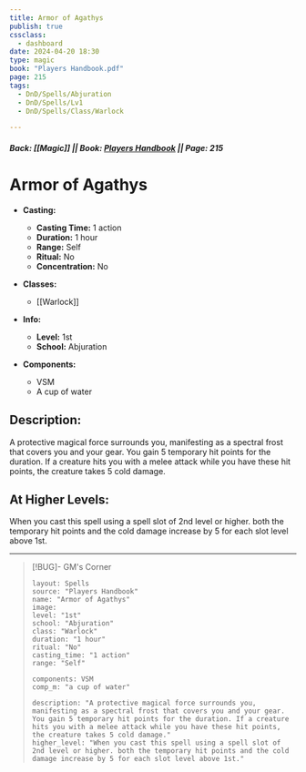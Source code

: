 ```yaml
---
title: Armor of Agathys
publish: true
cssclass:
  - dashboard
date: 2024-04-20 18:30
type: magic
book: "Players Handbook.pdf"
page: 215
tags:
  - DnD/Spells/Abjuration
  - DnD/Spells/Lv1
  - DnD/Spells/Class/Warlock

---
```


##### Back: [[Magic]] || Book: [Players Handbook](https://drive.google.com/drive/folders/1O5bhpYizcIT5xxAoLOuzCRht_PVS7VSG?usp=sharing) || Page: 215

# Armor of Agathys

- **Casting:**
    - **Casting Time:** 1 action
    - **Duration:** 1 hour
    - **Range:** Self
    - **Ritual:** No
    - **Concentration:** No
- **Classes:**
    - [[Warlock]]

- **Info:**
    - **Level:** 1st
    - **School:** Abjuration
- **Components:**
    - VSM
    - A cup of water

## Description:
A protective magical force surrounds you, manifesting as a spectral frost that covers you and your gear. You gain 5 temporary hit points for the duration. If a creature hits you with a melee attack while you have these hit points, the creature takes 5 cold damage.

## At Higher Levels:
When you cast this spell using a spell slot of 2nd level or higher. both the temporary hit points and the cold damage increase by 5 for each slot level above 1st.

---

> [!BUG]- GM's Corner
>
> ```statblock
> layout: Spells
> source: "Players Handbook"
> name: "Armor of Agathys"
> image: 
> level: "1st"
> school: "Abjuration"
> class: "Warlock"
> duration: "1 hour"
> ritual: "No"
> casting_time: "1 action"
> range: "Self"
>
> components: VSM
> comp_m: "a cup of water"
>
> description: "A protective magical force surrounds you, manifesting as a spectral frost that covers you and your gear. You gain 5 temporary hit points for the duration. If a creature hits you with a melee attack while you have these hit points, the creature takes 5 cold damage."
> higher_level: "When you cast this spell using a spell slot of 2nd level or higher. both the temporary hit points and the cold damage increase by 5 for each slot level above 1st."
> ```

